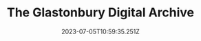---
hidden: true
draft: false
date: 2023-07-05T10:59:35.251Z
title: "The Glastonbury Digital Archive"
name: Glastonbury Digital Archive
icon: va-logo
teaser:
  title: The Glastonbury Digital Archive
  description: To celebrate the festival’s 50th anniversary, the V&A commissioned Kind to build an online archive showcasing programmes, posters, imagery, performances and stages through the years.
  images:
    - img: images/work-va-glasto-pyramid.jpg
      alt: A photograph of the Glastonbury Festival Pyramid Stage in the day time taken from a high position, flags and and ticker tape are visible above a large crowd
    - img: images/work-va-glastonbury-ipad.jpg
      alt: The Glastonbury Digital Archive shown on a tablet device
    - img: images/work-va-glasto-history.jpg
      alt: A black and white photograph of a Glastonbury Festival, showing festival goers walking through mud
      stat:
        - 50-years
_build:
  render: never
cascade:
  _build:
    render: never
    list: false
    publishResources: true
---